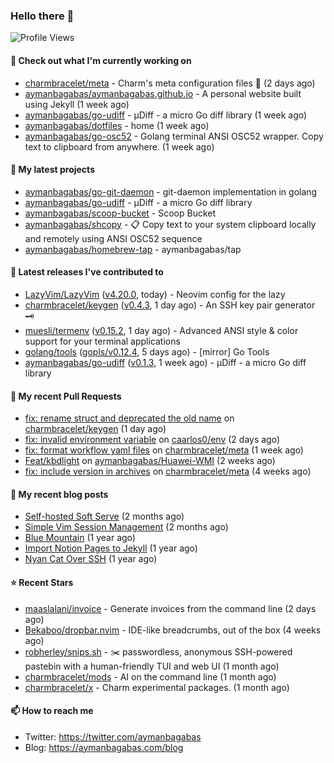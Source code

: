 ### Hello there 👋

![Profile Views](https://komarev.com/ghpvc/?username=aymanbagabas&label=PROFILE+VIEWS)

#### 👷 Check out what I'm currently working on

- [charmbracelet/meta](https://github.com/charmbracelet/meta) - Charm&#39;s meta configuration files 🫥 (2 days ago)
- [aymanbagabas/aymanbagabas.github.io](https://github.com/aymanbagabas/aymanbagabas.github.io) - A personal website built using Jekyll (1 week ago)
- [aymanbagabas/go-udiff](https://github.com/aymanbagabas/go-udiff) - µDiff - a micro Go diff library (1 week ago)
- [aymanbagabas/dotfiles](https://github.com/aymanbagabas/dotfiles) - home (1 week ago)
- [aymanbagabas/go-osc52](https://github.com/aymanbagabas/go-osc52) - Golang terminal ANSI OSC52 wrapper. Copy text to clipboard from anywhere. (1 week ago)

#### 🌱 My latest projects

- [aymanbagabas/go-git-daemon](https://github.com/aymanbagabas/go-git-daemon) - git-daemon implementation in golang
- [aymanbagabas/go-udiff](https://github.com/aymanbagabas/go-udiff) - µDiff - a micro Go diff library
- [aymanbagabas/scoop-bucket](https://github.com/aymanbagabas/scoop-bucket) - Scoop Bucket
- [aymanbagabas/shcopy](https://github.com/aymanbagabas/shcopy) - 📋 Copy text to your system clipboard locally and remotely using ANSI OSC52 sequence
- [aymanbagabas/homebrew-tap](https://github.com/aymanbagabas/homebrew-tap) - aymanbagabas/tap

#### 🔭 Latest releases I've contributed to

- [LazyVim/LazyVim](https://github.com/LazyVim/LazyVim) ([v4.20.0](https://github.com/LazyVim/LazyVim/releases/tag/v4.20.0), today) - Neovim config for the lazy
- [charmbracelet/keygen](https://github.com/charmbracelet/keygen) ([v0.4.3](https://github.com/charmbracelet/keygen/releases/tag/v0.4.3), 1 day ago) - An SSH key pair generator 🗝️
- [muesli/termenv](https://github.com/muesli/termenv) ([v0.15.2](https://github.com/muesli/termenv/releases/tag/v0.15.2), 1 day ago) - Advanced ANSI style &amp; color support for your terminal applications
- [golang/tools](https://github.com/golang/tools) ([gopls/v0.12.4](https://github.com/golang/tools/releases/tag/gopls/v0.12.4), 5 days ago) - [mirror] Go Tools
- [aymanbagabas/go-udiff](https://github.com/aymanbagabas/go-udiff) ([v0.1.3](https://github.com/aymanbagabas/go-udiff/releases/tag/v0.1.3), 1 week ago) - µDiff - a micro Go diff library

#### 🔨 My recent Pull Requests

- [fix: rename struct and deprecated the old name](https://github.com/charmbracelet/keygen/pull/13) on [charmbracelet/keygen](https://github.com/charmbracelet/keygen) (1 day ago)
- [fix: invalid environment variable](https://github.com/caarlos0/env/pull/271) on [caarlos0/env](https://github.com/caarlos0/env) (2 days ago)
- [fix: format workflow yaml files](https://github.com/charmbracelet/meta/pull/94) on [charmbracelet/meta](https://github.com/charmbracelet/meta) (1 week ago)
- [Feat/kbdlight](https://github.com/aymanbagabas/Huawei-WMI/pull/76) on [aymanbagabas/Huawei-WMI](https://github.com/aymanbagabas/Huawei-WMI) (2 weeks ago)
- [fix: include version in archives](https://github.com/charmbracelet/meta/pull/93) on [charmbracelet/meta](https://github.com/charmbracelet/meta) (4 weeks ago)

#### 📜 My recent blog posts

- [Self-hosted Soft Serve](https://aymanbagabas.com/blog/2023/04/28/self-hosted-soft-serve.html) (2 months ago)
- [Simple Vim Session Management](https://aymanbagabas.com/blog/2023/04/13/simple-vim-session-management.html) (2 months ago)
- [Blue Mountain](https://aymanbagabas.com/blog/2022/06/02/blue-mountain.html) (1 year ago)
- [Import Notion Pages to Jekyll](https://aymanbagabas.com/blog/2022/03/29/import-notion-pages-to-jekyll.html) (1 year ago)
- [Nyan Cat Over SSH](https://aymanbagabas.com/blog/2022/03/25/nyan-cat-over-ssh.html) (1 year ago)

#### ⭐ Recent Stars

- [maaslalani/invoice](https://github.com/maaslalani/invoice) - Generate invoices from the command line (2 days ago)
- [Bekaboo/dropbar.nvim](https://github.com/Bekaboo/dropbar.nvim) - IDE-like breadcrumbs, out of the box (4 weeks ago)
- [robherley/snips.sh](https://github.com/robherley/snips.sh) - ✂️ passwordless, anonymous SSH-powered pastebin with a human-friendly TUI and web UI (1 month ago)
- [charmbracelet/mods](https://github.com/charmbracelet/mods) - AI on the command line (1 month ago)
- [charmbracelet/x](https://github.com/charmbracelet/x) - Charm experimental packages. (1 month ago)

#### 📫 How to reach me

- Twitter: https://twitter.com/aymanbagabas
- Blog: https://aymanbagabas.com/blog
